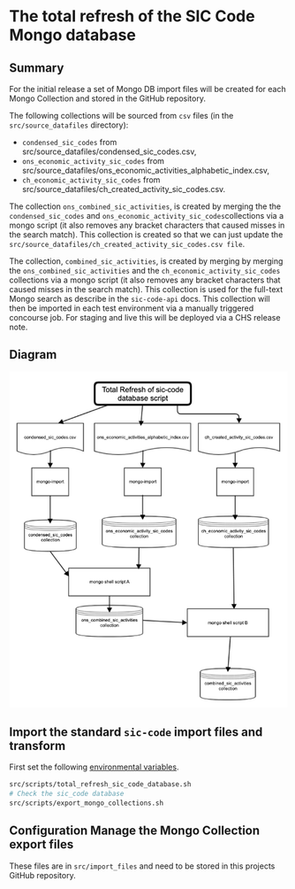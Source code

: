 # The total refresh of the SIC Code Mongo database

## Summary

For the initial release a set of Mongo DB import files will be created for each Mongo Collection and stored in the GitHub repository.

The following collections will be sourced from `csv` files (in the `src/source_datafiles` directory):

- `condensed_sic_codes` from src/source_datafiles/condensed_sic_codes.csv,
- `ons_economic_activity_sic_codes` from src/source_datafiles/ons_economic_activities_alphabetic_index.csv,
- `ch_economic_activity_sic_codes` from src/source_datafiles/ch_created_activity_sic_codes.csv.

The collection `ons_combined_sic_activities`, is created by merging the the `condensed_sic_codes` and `ons_economic_activity_sic_codes`collections via a mongo script (it also removes any bracket characters that caused misses in the search match). This collection is created so that we can just update the `src/source_datafiles/ch_created_activity_sic_codes.csv file`.

The collection, `combined_sic_activities`, is created by merging by merging the `ons_combined_sic_activities` and the `ch_economic_activity_sic_codes` collections via a mongo script (it also removes any bracket characters that caused misses in the search match). This collection is used for the full-text Mongo search as describe in the `sic-code-api` docs.  This collection will then be imported in each test environment via a manually triggered concourse job. For staging and live this will be deployed via a CHS release note.

## Diagram

![Total Refresh SIC Code Diagram](sic-code-db-total-refresh.png)

## Import the standard `sic-code` import files and transform

First set the following [environmental variables](environmental-variables.md).

``` bash
src/scripts/total_refresh_sic_code_database.sh
# Check the sic_code database
src/scripts/export_mongo_collections.sh
```

## Configuration Manage the Mongo Collection export files

These files are in `src/import_files` and need to be stored in this projects GitHub repository.
